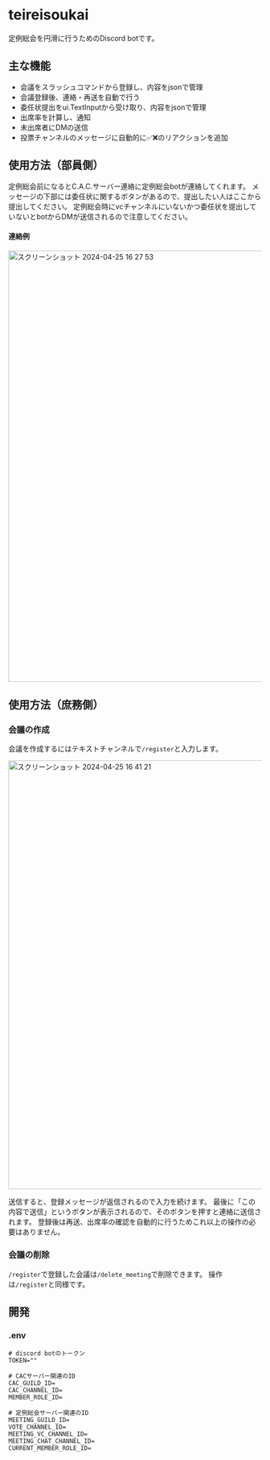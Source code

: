 # teireisoukai
定例総会を円滑に行うためのDiscord botです。

## 主な機能
- 会議をスラッシュコマンドから登録し、内容をjsonで管理
- 会議登録後、連絡・再送を自動で行う
- 委任状提出をui.TextInputから受け取り、内容をjsonで管理
- 出席率を計算し、通知
- 未出席者にDMの送信
- 投票チャンネルのメッセージに自動的に✅❌のリアクションを追加

## 使用方法（部員側）
定例総会前になるとC.A.C.サーバー連絡に定例総会botが連絡してくれます。
メッセージの下部には委任状に関するボタンがあるので、提出したい人はここから提出してください。
定例総会時にvcチャンネルにいないかつ委任状を提出していないとbotからDMが送信されるので注意してください。</br>

#### 連絡例

<img width="856" alt="スクリーンショット 2024-04-25 16 27 53" src="https://github.com/c-a-c/teireisoukai/assets/111753731/5d81453b-0f4c-4169-9cd7-32b05ad026c6">

## 使用方法（庶務側）

### 会議の作成

会議を作成するにはテキストチャンネルで`/register`と入力します。

<img width="851" alt="スクリーンショット 2024-04-25 16 41 21" src="https://github.com/c-a-c/teireisoukai/assets/111753731/783791cf-c8d5-47e7-b8f4-5d1fd2874347">

送信すると、登録メッセージが返信されるので入力を続けます。
最後に「この内容で送信」というボタンが表示されるので、そのボタンを押すと連絡に送信されます。
登録後は再送、出席率の確認を自動的に行うためこれ以上の操作の必要はありません。


### 会議の削除
`/register`で登録した会議は`/delete_meeting`で削除できます。
操作は`/register`と同様です。

## 開発

### .env
```
# discord botのトークン
TOKEN=""

# CACサーバー関連のID
CAC_GUILD_ID=
CAC_CHANNEL_ID=
MEMBER_ROLE_ID=

# 定例総会サーバー関連のID
MEETING_GUILD_ID=
VOTE_CHANNEL_ID=
MEETING_VC_CHANNEL_ID=
MEETING_CHAT_CHANNEL_ID=
CURRENT_MEMBER_ROLE_ID=
```
